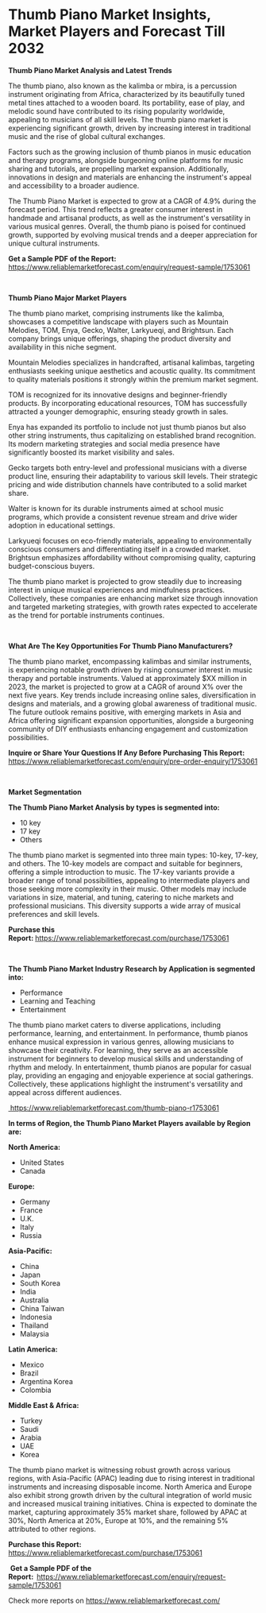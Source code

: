 <p><h1>Thumb Piano Market Insights, Market Players and Forecast Till 2032</h1></p><p><strong>Thumb Piano Market Analysis and Latest Trends</strong></p>
<p><p>The thumb piano, also known as the kalimba or mbira, is a percussion instrument originating from Africa, characterized by its beautifully tuned metal tines attached to a wooden board. Its portability, ease of play, and melodic sound have contributed to its rising popularity worldwide, appealing to musicians of all skill levels. The thumb piano market is experiencing significant growth, driven by increasing interest in traditional music and the rise of global cultural exchanges. </p><p>Factors such as the growing inclusion of thumb pianos in music education and therapy programs, alongside burgeoning online platforms for music sharing and tutorials, are propelling market expansion. Additionally, innovations in design and materials are enhancing the instrument's appeal and accessibility to a broader audience.</p><p>The Thumb Piano Market is expected to grow at a CAGR of 4.9% during the forecast period. This trend reflects a greater consumer interest in handmade and artisanal products, as well as the instrument's versatility in various musical genres. Overall, the thumb piano is poised for continued growth, supported by evolving musical trends and a deeper appreciation for unique cultural instruments.</p></p>
<p><strong>Get a Sample PDF of the Report:&nbsp;</strong> <a href="https://www.reliablemarketforecast.com/enquiry/request-sample/1753061?utm_campaign=3175&utm_medium=2&utm_source=Github&utm_content=ia&utm_term=05042025&utm_id=thumb-piano">https://www.reliablemarketforecast.com/enquiry/request-sample/1753061</a></p>
<p>&nbsp;</p>
<p><strong>Thumb Piano Major Market Players</strong></p>
<p><p>The thumb piano market, comprising instruments like the kalimba, showcases a competitive landscape with players such as Mountain Melodies, TOM, Enya, Gecko, Walter, Larkyueqi, and Brightsun. Each company brings unique offerings, shaping the product diversity and availability in this niche segment.</p><p>Mountain Melodies specializes in handcrafted, artisanal kalimbas, targeting enthusiasts seeking unique aesthetics and acoustic quality. Its commitment to quality materials positions it strongly within the premium market segment.</p><p>TOM is recognized for its innovative designs and beginner-friendly products. By incorporating educational resources, TOM has successfully attracted a younger demographic, ensuring steady growth in sales.</p><p>Enya has expanded its portfolio to include not just thumb pianos but also other string instruments, thus capitalizing on established brand recognition. Its modern marketing strategies and social media presence have significantly boosted its market visibility and sales.</p><p>Gecko targets both entry-level and professional musicians with a diverse product line, ensuring their adaptability to various skill levels. Their strategic pricing and wide distribution channels have contributed to a solid market share.</p><p>Walter is known for its durable instruments aimed at school music programs, which provide a consistent revenue stream and drive wider adoption in educational settings.</p><p>Larkyueqi focuses on eco-friendly materials, appealing to environmentally conscious consumers and differentiating itself in a crowded market. Brightsun emphasizes affordability without compromising quality, capturing budget-conscious buyers.</p><p>The thumb piano market is projected to grow steadily due to increasing interest in unique musical experiences and mindfulness practices. Collectively, these companies are enhancing market size through innovation and targeted marketing strategies, with growth rates expected to accelerate as the trend for portable instruments continues.</p></p>
<p>&nbsp;</p>
<p><strong>What Are The Key Opportunities For Thumb Piano Manufacturers?</strong></p>
<p><p>The thumb piano market, encompassing kalimbas and similar instruments, is experiencing notable growth driven by rising consumer interest in music therapy and portable instruments. Valued at approximately $XX million in 2023, the market is projected to grow at a CAGR of around X% over the next five years. Key trends include increasing online sales, diversification in designs and materials, and a growing global awareness of traditional music. The future outlook remains positive, with emerging markets in Asia and Africa offering significant expansion opportunities, alongside a burgeoning community of DIY enthusiasts enhancing engagement and customization possibilities.</p></p>
<p><strong>Inquire or Share Your Questions If Any Before Purchasing This Report:</strong> <a href="https://www.reliablemarketforecast.com/enquiry/pre-order-enquiry/1753061?utm_campaign=3175&utm_medium=2&utm_source=Github&utm_content=ia&utm_term=05042025&utm_id=thumb-piano">https://www.reliablemarketforecast.com/enquiry/pre-order-enquiry/1753061</a></p>
<p>&nbsp;</p>
<p><strong>Market Segmentation</strong></p>
<p><strong>The Thumb Piano Market Analysis by types is segmented into:</strong></p>
<p><ul><li>10 key</li><li>17 key</li><li>Others</li></ul></p>
<p><p>The thumb piano market is segmented into three main types: 10-key, 17-key, and others. The 10-key models are compact and suitable for beginners, offering a simple introduction to music. The 17-key variants provide a broader range of tonal possibilities, appealing to intermediate players and those seeking more complexity in their music. Other models may include variations in size, material, and tuning, catering to niche markets and professional musicians. This diversity supports a wide array of musical preferences and skill levels.</p></p>
<p><strong>Purchase this Report:&nbsp;</strong><a href="https://www.reliablemarketforecast.com/purchase/1753061?utm_campaign=3175&utm_medium=2&utm_source=Github&utm_content=ia&utm_term=05042025&utm_id=thumb-piano">https://www.reliablemarketforecast.com/purchase/1753061</a></p>
<p>&nbsp;</p>
<p><strong>The Thumb Piano Market Industry Research by Application is segmented into:</strong></p>
<p><ul><li>Performance</li><li>Learning and Teaching</li><li>Entertainment</li></ul></p>
<p><p>The thumb piano market caters to diverse applications, including performance, learning, and entertainment. In performance, thumb pianos enhance musical expression in various genres, allowing musicians to showcase their creativity. For learning, they serve as an accessible instrument for beginners to develop musical skills and understanding of rhythm and melody. In entertainment, thumb pianos are popular for casual play, providing an engaging and enjoyable experience at social gatherings. Collectively, these applications highlight the instrument's versatility and appeal across different audiences.</p></p>
<p><a href="https://www.reliablemarketforecast.com/thumb-piano-r1753061?utm_campaign=3175&utm_medium=2&utm_source=Github&utm_content=ia&utm_term=05042025&utm_id=thumb-piano">&nbsp;https://www.reliablemarketforecast.com/thumb-piano-r1753061</a></p>
<p><strong>In terms of Region, the Thumb Piano Market Players available by Region are:</strong></p>
<p>
    <p> <strong> North America: </strong>
        <ul>
            <li>United States</li>
            <li>Canada</li>
        </ul>
        </p> 
    <p> <strong> Europe: </strong>
        <ul>
            <li>Germany</li>
            <li>France</li>
            <li>U.K.</li>
            <li>Italy</li>
            <li>Russia</li>
        </ul>
        </p> 
    <p> <strong> Asia-Pacific: </strong>
        <ul>
            <li>China</li>
            <li>Japan</li>
            <li>South Korea</li>
            <li>India</li>
            <li>Australia</li>
            <li>China Taiwan</li>
            <li>Indonesia</li>
            <li>Thailand</li>
            <li>Malaysia</li>
        </ul>
        </p> 
    <p> <strong> Latin America: </strong>
        <ul>
            <li>Mexico</li>
            <li>Brazil</li>
            <li>Argentina Korea</li>
            <li>Colombia</li>
        </ul>
        </p> 
    <p> <strong> Middle East & Africa: </strong>
        <ul>
            <li>Turkey</li>
            <li>Saudi</li>
            <li>Arabia</li>
            <li>UAE</li>
            <li>Korea</li>
        </ul>
    </p>
    </p>
<p><p>The thumb piano market is witnessing robust growth across various regions, with Asia-Pacific (APAC) leading due to rising interest in traditional instruments and increasing disposable income. North America and Europe also exhibit strong growth driven by the cultural integration of world music and increased musical training initiatives. China is expected to dominate the market, capturing approximately 35% market share, followed by APAC at 30%, North America at 20%, Europe at 10%, and the remaining 5% attributed to other regions.</p></p>
<p><strong>Purchase this Report: </strong><a href="https://www.reliablemarketforecast.com/purchase/1753061?utm_campaign=3175&utm_medium=2&utm_source=Github&utm_content=ia&utm_term=05042025&utm_id=thumb-piano">https://www.reliablemarketforecast.com/purchase/1753061</a></p>
<p>&nbsp;<strong>Get a Sample PDF of the Report:&nbsp;&nbsp;</strong><a href="https://www.reliablemarketforecast.com/enquiry/request-sample/1753061?utm_campaign=3175&utm_medium=2&utm_source=Github&utm_content=ia&utm_term=05042025&utm_id=thumb-piano">https://www.reliablemarketforecast.com/enquiry/request-sample/1753061</a></p>
<p><strong></strong></p>
<p>Check more reports on <a href="https://www.reliablemarketforecast.com/?utm_campaign=3175&utm_medium=2&utm_source=Github&utm_content=ia&utm_term=05042025&utm_id=thumb-piano">https://www.reliablemarketforecast.com/</a></p>
